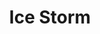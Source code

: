 ---
title: "Ice Storm"
index:
  - ice-storm
permalink: /spells/ice-storm/
tags:
  - Spell
  - 4th Level
  - Evocation
  - Damage
  - Bludgeoning
available_for:
  - Druid
  - Sorcerer
  - Wizard
level: "4th Level"
school: "Evocation"
range: "300 ft"
area: "20 ft"
shape: "Cylinder"
comp:
  - V
  - S
  - M
material: "a pinch of dust and a few drops of water."
attack: "DEX Save"
effect: "Bludgeoning"
description: |
  A hail of rock-hard ice pounds to the ground in a 20-foot-radius, 40-foot-high cylinder centered on a point within range. Each creature in the cylinder must make a dexterity saving throw. A creature takes 2d8 bludgeoning damage and 4d6 cold damage on a failed save, or half as much damage on a successful one.

  Hailstones turn the storm's area of effect into difficult terrain until the end of your next turn.

  **At higher levels.** When you cast this spell using a spell slot of 5th level or higher, the bludgeoning damage increases by 1d8 for each slot level above 4th.
excerpt: "A hail of rock-hard ice pounds to the ground in a 20-foot-radius, 40-foot-high cylinder centered on a point within range."
source: "Basic Rules"
---
